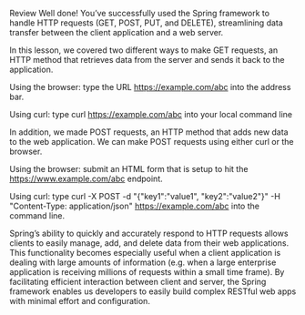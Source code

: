 Review
Well done! You’ve successfully used the Spring framework to handle HTTP requests (GET, POST, PUT, and DELETE), streamlining data transfer between the client application and a web server.

In this lesson, we covered two different ways to make GET requests, an HTTP method that retrieves data from the server and sends it back to the application.

Using the browser: type the URL https://example.com/abc into the address bar.

Using curl: type curl https://example.com/abc into your local command line

In addition, we made POST requests, an HTTP method that adds new data to the web application. We can make POST requests using either curl or the browser.

Using the browser: submit an HTML form that is setup to hit the https://www.example.com/abc endpoint.

Using curl: type curl -X POST -d "{\"key1\":\"value1\", \"key2\":\"value2\"}" -H "Content-Type: application/json" https://example.com/abc into the command line.

Spring’s ability to quickly and accurately respond to HTTP requests allows clients to easily manage, add, and delete data from their web applications. This functionality becomes especially useful when a client application is dealing with large amounts of information (e.g. when a large enterprise application is receiving millions of requests within a small time frame). By facilitating efficient interaction between client and server, the Spring framework enables us developers to easily build complex RESTful web apps with minimal effort and configuration.